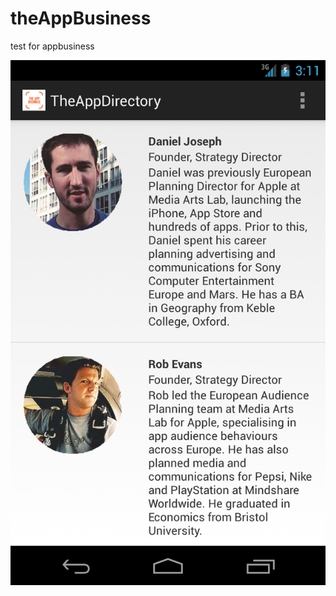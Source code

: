 theAppBusiness
==============

test for appbusiness


![alt tag](https://github.com/calber/theAppBusiness/blob/master/device-2013-07-06-171114.png)

